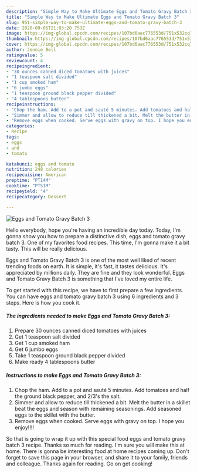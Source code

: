 ```yaml
---
description: "Simple Way to Make Ultimate Eggs and Tomato Gravy Batch 3"
title: "Simple Way to Make Ultimate Eggs and Tomato Gravy Batch 3"
slug: 951-simple-way-to-make-ultimate-eggs-and-tomato-gravy-batch-3
date: 2020-09-06T21:03:20.753Z
image: https://img-global.cpcdn.com/recipes/107bd6aac776553d/751x532cq70/eggs-and-tomato-gravy-batch-3-recipe-main-photo.jpg
thumbnail: https://img-global.cpcdn.com/recipes/107bd6aac776553d/751x532cq70/eggs-and-tomato-gravy-batch-3-recipe-main-photo.jpg
cover: https://img-global.cpcdn.com/recipes/107bd6aac776553d/751x532cq70/eggs-and-tomato-gravy-batch-3-recipe-main-photo.jpg
author: Jennie Bell
ratingvalue: 5
reviewcount: 4
recipeingredient:
- "30 ounces canned diced tomatoes with juices"
- "1 teaspoon salt divided"
- "1 cup smoked ham"
- "6 jumbo eggs"
- "1 teaspoon ground black pepper divided"
- "4 tablespoons butter"
recipeinstructions:
- "Chop the ham. Add to a pot and sauté 5 minutes. Add tomatoes and half the ground black pepper, and 2/3&#39;s the salt."
- "Simmer and allow to reduce till thickened a bit. Melt the butter in a skillet beat the eggs and season with remaining seasonings. Add seasoned eggs to the skillet with the butter."
- "Remove eggs when cooked. Serve eggs with gravy on top. I hope you enjoy!!!!"
categories:
- Recipe
tags:
- eggs
- and
- tomato

katakunci: eggs and tomato 
nutrition: 248 calories
recipecuisine: American
preptime: "PT14M"
cooktime: "PT51M"
recipeyield: "4"
recipecategory: Dessert

---
```



![Eggs and Tomato Gravy Batch 3](https://img-global.cpcdn.com/recipes/107bd6aac776553d/751x532cq70/eggs-and-tomato-gravy-batch-3-recipe-main-photo.jpg)

Hello everybody, hope you're having an incredible day today. Today, I'm gonna show you how to prepare a distinctive dish, eggs and tomato gravy batch 3. One of my favorites food recipes. This time, I'm gonna make it a bit tasty. This will be really delicious.

Eggs and Tomato Gravy Batch 3 is one of the most well liked of recent trending foods on earth. It is simple, it's fast, it tastes delicious. It's appreciated by millions daily. They are fine and they look wonderful. Eggs and Tomato Gravy Batch 3 is something that I've loved my entire life.




To get started with this recipe, we have to first prepare a few ingredients. You can have eggs and tomato gravy batch 3 using 6 ingredients and 3 steps. Here is how you cook it.

<!--inarticleads1-->

##### The ingredients needed to make Eggs and Tomato Gravy Batch 3:

1. Prepare 30 ounces canned diced tomatoes with juices
1. Get 1 teaspoon salt divided
1. Get 1 cup smoked ham
1. Get 6 jumbo eggs
1. Take 1 teaspoon ground black pepper divided
1. Make ready 4 tablespoons butter




<!--inarticleads2-->

##### Instructions to make Eggs and Tomato Gravy Batch 3:

1. Chop the ham. Add to a pot and sauté 5 minutes. Add tomatoes and half the ground black pepper, and 2/3&#39;s the salt.
1. Simmer and allow to reduce till thickened a bit. Melt the butter in a skillet beat the eggs and season with remaining seasonings. Add seasoned eggs to the skillet with the butter.
1. Remove eggs when cooked. Serve eggs with gravy on top. I hope you enjoy!!!!




So that is going to wrap it up with this special food eggs and tomato gravy batch 3 recipe. Thanks so much for reading. I'm sure you will make this at home. There is gonna be interesting food at home recipes coming up. Don't forget to save this page in your browser, and share it to your family, friends and colleague. Thanks again for reading. Go on get cooking!

